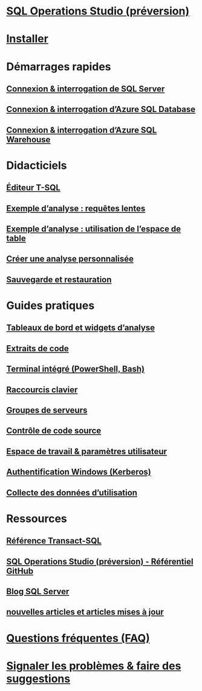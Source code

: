 # [SQL Operations Studio (préversion)](what-is.md)
# [Installer](download.md)
# Démarrages rapides
## [Connexion & interrogation de SQL Server](quickstart-sql-server.md)
## [Connexion & interrogation d’Azure SQL Database](quickstart-sql-database.md)
## [Connexion & interrogation d’Azure SQL Warehouse](quickstart-sql-dw.md)
# Didacticiels
## [Éditeur T-SQL](tutorial-sql-editor.md) 
## [Exemple d’analyse : requêtes lentes](tutorial-qds-sql-server.md)
## [Exemple d’analyse : utilisation de l’espace de table](tutorial-table-space-sql-server.md)
## [Créer une analyse personnalisée](tutorial-build-custom-insight-sql-server.md) 
## [Sauvegarde et restauration](tutorial-backup-restore-sql-server.md)
# Guides pratiques
## [Tableaux de bord et widgets d’analyse](insight-widgets.md)
## [Extraits de code](code-snippets.md)
## [Terminal intégré (PowerShell, Bash)](integrated-terminal.md)
## [Raccourcis clavier](keyboard-shortcuts.md)
## [Groupes de serveurs](server-groups.md)
## [Contrôle de code source](source-control.md)
## [Espace de travail & paramètres utilisateur](settings.md)
## [Authentification Windows (Kerberos)](enable-kerberos.md)
## [Collecte des données d’utilisation](usage-data-collection.md)
# Ressources
## [Référence Transact-SQL](../t-sql/language-reference.md)
## [SQL Operations Studio (préversion) - Référentiel GitHub](https://www.github.com/Microsoft/SqlOpsStudio)
## [Blog SQL Server](https://blogs.technet.microsoft.com/dataplatforminsider/)
## [nouvelles articles et articles mises à jour](new-updated-sql-operations-studio.md)
# [Questions fréquentes (FAQ)](faq.md)
# [Signaler les problèmes & faire des suggestions](https://github.com/microsoft/sqlopsstudio/issues)
